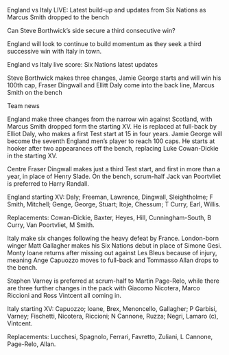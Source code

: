 England vs Italy LIVE: Latest build-up and updates from Six Nations as Marcus Smith dropped to the bench

Can Steve Borthwick’s side secure a third consecutive win?



England will look to continue to build momentum as they seek a third successive win with Italy in town.



England vs Italy live score: Six Nations latest updates

Steve Borthwick makes three changes, Jamie George starts and will win his 100th cap, Fraser Dingwall and Ellitt Daly come into the back line, Marcus Smith on the bench



Team news

England make three changes from the narrow win against Scotland, with Marcus Smith dropped form the starting XV. He is replaced at full-back by Elliot Daly, who makes a first Test start at 15 in four years. Jamie George will become the seventh England men’s player to reach 100 caps. He starts at hooker after two appearances off the bench, replacing Luke Cowan-Dickie in the starting XV.



Centre Fraser Dingwall makes just a third Test start, and first in more than a year, in place of Henry Slade. On the bench, scrum-half Jack van Poortvliet is preferred to Harry Randall.



England starting XV: Daly; Freeman, Lawrence, Dingwall, Sleightholme; F Smith, Mitchell; Genge, George, Stuart; Itoje, Chessum; T Curry, Earl, Willis.



Replacements: Cowan-Dickie, Baxter, Heyes, Hill, Cunningham-South, B Curry, Van Poortvliet, M Smith.



Italy make six changes following the heavy defeat by France. London-born winger Matt Gallagher makes his Six Nations debut in place of Simone Gesi. Monty Ioane returns after missing out against Les Bleus because of injury, meaning Ange Capuozzo moves to full-back and Tommasso Allan drops to the bench.



Stephen Varney is preferred at scrum-half to Martin Page-Relo, while there are three further changes in the pack with Giacomo Nicotera, Marco Riccioni and Ross Vintcent all coming in.



Italy starting XV: Capuozzo; Ioane, Brex, Menoncello, Gallagher; P Garbisi, Varney; Fischetti, Nicotera, Riccioni; N Cannone, Ruzza; Negri, Lamaro (c), Vintcent.



Replacements: Lucchesi, Spagnolo, Ferrari, Favretto, Zuliani, L Cannone, Page-Relo, Allan.
